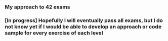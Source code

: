 ### My approach to 42 exams

### [In progress] Hopefully I will eventually pass all exams, but I do not know yet if I would be able to develop an approach or code sample for every exercise of each level
